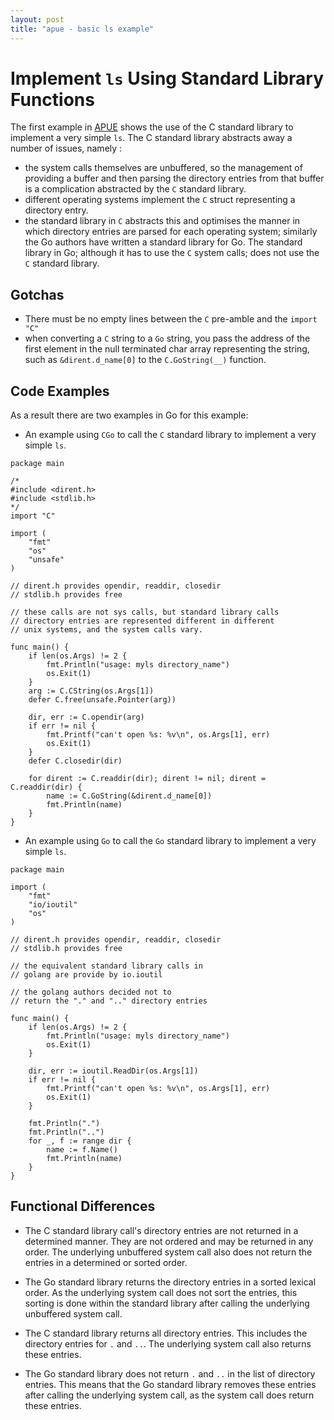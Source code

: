 ```yaml
---
layout: post
title: "apue - basic ls example"
---
```

# Implement `ls` Using Standard Library Functions

The first example in [APUE](http://www.apuebook.com "Advanced Programming in the Unix Environment") shows the use of the C standard library to
implement a very simple `ls`. The C standard library abstracts away a
number of issues, namely :


* the system calls themselves are unbuffered, so the management of
  providing a buffer and then parsing the directory entries from that
  buffer is a complication abstracted by the `C` standard library.
* different operating systems implement the `C` struct representing a
  directory entry.
* the standard library in `C` abstracts this and optimises the manner
  in which directory entries are parsed for each operating system;
  similarly the Go authors have written a standard library for Go. The
  standard library in Go; although it has to use the `C` system calls;
  does not use the `C` standard library.

## Gotchas

* There must be no empty lines between the `C` pre-amble and the `import "C"`
* when converting a `C` string to a `Go` string, you pass the address of the first element in the null terminated char array representing the string, such as `&dirent.d_name[0]` to the `C.GoString(__)` function.

## Code Examples 

As a result there are two examples in Go for this example:


* An example using `CGo` to call the `C` standard library to implement
  a very simple `ls`.
  
```
package main

/*
#include <dirent.h>
#include <stdlib.h>
*/
import "C"

import (
	"fmt"
	"os"
	"unsafe"
)

// dirent.h provides opendir, readdir, closedir
// stdlib.h provides free

// these calls are not sys calls, but standard library calls
// directory entries are represented different in different
// unix systems, and the system calls vary.

func main() {
	if len(os.Args) != 2 {
		fmt.Println("usage: myls directory_name")
		os.Exit(1)
	}
	arg := C.CString(os.Args[1])
	defer C.free(unsafe.Pointer(arg))

	dir, err := C.opendir(arg)
	if err != nil {
		fmt.Printf("can't open %s: %v\n", os.Args[1], err)
		os.Exit(1)
	}
	defer C.closedir(dir)

	for dirent := C.readdir(dir); dirent != nil; dirent = C.readdir(dir) {
		name := C.GoString(&dirent.d_name[0])
		fmt.Println(name)
	}
}
```

* An example using `Go` to call the `Go` standard library to implement
  a very simple `ls`.
  
```
package main

import (
	"fmt"
	"io/ioutil"
	"os"
)

// dirent.h provides opendir, readdir, closedir
// stdlib.h provides free

// the equivalent standard library calls in
// golang are provide by io.ioutil

// the golang authors decided not to
// return the "." and ".." directory entries

func main() {
	if len(os.Args) != 2 {
		fmt.Println("usage: myls directory_name")
		os.Exit(1)
	}

	dir, err := ioutil.ReadDir(os.Args[1])
	if err != nil {
		fmt.Printf("can't open %s: %v\n", os.Args[1], err)
		os.Exit(1)
	}

	fmt.Println(".")
	fmt.Println("..")
	for _, f := range dir {
		name := f.Name()
		fmt.Println(name)
	}
}
```


## Functional Differences

* The C standard library call's directory entries are not returned in a determined manner. They are not ordered and may be returned in any order. The underlying unbuffered system call also does not return the entries in a determined or sorted order.

* The Go standard library returns the directory entries in a sorted lexical order. As the underlying system call does not sort the entries, this sorting is done within the standard library after calling the underlying unbuffered system call.

* The C standard library returns all directory entries. This includes the directory entries for `.` and `..`. The underlying system call also returns these entries.

* The Go standard library does not return `.` and `..` in the list of directory entries. This means that the Go standard library removes these entries after calling the underlying system call, as the system call does return these entries.
